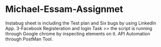 # Michael-Essam-Assignmet
Instabug sheet is including  the Test plan and Six bugs by using  LinkedIn App.
3-Facebook Registeration and login Task >> the script is running through Google chrome by inspecting elements on it.
API Automation through PostMan Tool.
